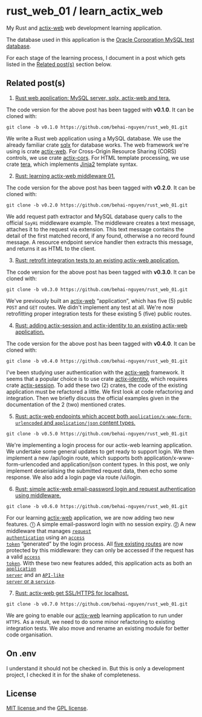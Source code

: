 # rust_web_01 / learn_actix_web

My Rust and [actix-web](https://docs.rs/actix-web/latest/actix_web/) web development learning application.

The database used in this application is the [Oracle Corporation MySQL test database](https://github.com/datacharmer/test_db).

For each stage of the learning process, I document in a post which gets listed in the [Related post(s)](#related-posts) section below.

## Related post(s)

1. [Rust web application: MySQL server, sqlx, actix-web and tera.](https://behainguyen.wordpress.com/2023/10/18/rust-web-application-mysql-server-sqlx-actix-web-and-tera/)

The code version for the above post has been tagged with **v0.1.0**. It can be cloned with:
  
```
git clone -b v0.1.0 https://github.com/behai-nguyen/rust_web_01.git
```

We write a Rust web application using a MySQL database. We use the already familiar crate <a href="https://docs.rs/sqlx/latest/sqlx" title="Crate sqlx" target="_blank">sqlx</a> for database works. The web framework we're using is crate <a href="https://actix.rs/docs/" title="actix-web" target="_blank">actix-web</a>. For Cross-Origin Resource Sharing (CORS) controls, we use crate <a href="https://docs.rs/actix-cors/latest/actix_cors/" title="actix-cors" target="_blank">actix-cors</a>. For HTML template processing, we use crate <a href="https://docs.rs/tera/latest/tera/" title="tera" target="_blank">tera</a>, which implements <a href="http://jinja.pocoo.org/" title="Jinja2" target="_blank">Jinja2</a> template syntax.

2. [Rust: learning actix-web middleware 01.](https://behainguyen.wordpress.com/2023/11/26/rust-learning-actix-web-middleware-01/)

The code version for the above post has been tagged with **v0.2.0**. It can be cloned with:

```
git clone -b v0.2.0 https://github.com/behai-nguyen/rust_web_01.git
```

We add request path extractor and MySQL database query calls to the official <code>SayHi</code> middleware example. The middleware creates a text message, attaches it to the request via extension. This text message contains the detail of the first matched record, if any found, otherwise a no record found message. A resource endpoint service handler then extracts this message, and returns it as HTML to the client.

3. [Rust: retrofit integration tests to an existing actix-web application.](https://behainguyen.wordpress.com/2023/12/31/rust-retrofit-integration-tests-to-an-existing-actix-web-application/)

The code version for the above post has been tagged with **v0.3.0**. It can be cloned with:

```
git clone -b v0.3.0 https://github.com/behai-nguyen/rust_web_01.git
```

We've previously built an <a href="https://docs.rs/actix-web/latest/actix_web/" title="actix-web" target="_blank">actix-web</a> “application”, which has five (5) public <code>POST</code> and <code>GET</code> routes. We didn't implement any test at all. We're now retrofitting proper integration tests for these existing 5 (five) public routes.

4. [Rust: adding actix-session and actix-identity to an existing actix-web application.](https://behainguyen.wordpress.com/2024/01/03/rust-adding-actix-session-and-actix-identity-to-an-existing-actix-web-application/)

The code version for the above post has been tagged with **v0.4.0**. It can be cloned with:

```
git clone -b v0.4.0 https://github.com/behai-nguyen/rust_web_01.git
```

I've been studying user authentication with the <a href="https://docs.rs/actix-web/latest/actix_web/" title="actix-web" target="_blank">actix-web</a> framework. It seems that a popular choice is to use crate <a href="https://docs.rs/actix-identity/latest/actix_identity/" title="Crate actix_identity" target="_blank">actix-identity</a>, which requires crate <a href="https://docs.rs/actix-session/latest/actix_session/" title="Crate actix_session" target="_blank">actix-session</a>. To add these two (2) crates, the code of the existing application must be refactored a little. We first look at code refactoring and integration. Then we briefly discuss the official examples given in the documentation of the 2 (two) mentioned crates.

5. [Rust: actix-web endpoints which accept both ``application/x-www-form-urlencoded`` and ``application/json`` content types.](https://behainguyen.wordpress.com/2024/01/14/rust-actix-web-endpoints-which-accept-both-application-x-www-form-urlencoded-and-application-json-content-types/)

```
git clone -b v0.5.0 https://github.com/behai-nguyen/rust_web_01.git
```

We're implementing a login process for our actix-web learning application. We undertake some general updates to get ready to support login. We then implement a new /api/login route, which supports both application/x-www-form-urlencoded and application/json content types. In this post, we only implement deserialising the submitted request data, then echo some response. We also add a login page via route /ui/login.

6. [Rust: simple actix-web email-password login and request authentication using middleware.](https://behainguyen.wordpress.com/2024/01/28/rust-simple-actix-web-email-password-login-and-request-authentication-using-middleware/)

```
git clone -b v0.6.0 https://github.com/behai-nguyen/rust_web_01.git
```

For our learning <a href="https://docs.rs/actix-web/latest/actix_web/" title="actix-web" target="_blank">actix-web</a> application, we are now adding two new features. ⓵ A simple email-password login with no session expiry. 
⓶ A new middleware that manages 
<a href="https://behainguyen.wordpress.com/2024/01/28/rust-simple-actix-web-email-password-login-and-request-authentication-using-middleware/#definition-request-auth"><code>request authentication</code></a> 
using an 
<a href="https://behainguyen.wordpress.com/2024/01/28/rust-simple-actix-web-email-password-login-and-request-authentication-using-middleware/#definition-access-token"><code>access token</code></a> 
“generated” by the login process. All 
<a href="https://behainguyen.wordpress.com/2024/01/28/rust-simple-actix-web-email-password-login-and-request-authentication-using-middleware/#issues-covered-existing-routes">five existing routes</a> 
are now protected by this middleware: they can only be accessed if the 
request has a valid 
<a href="https://behainguyen.wordpress.com/2024/01/28/rust-simple-actix-web-email-password-login-and-request-authentication-using-middleware/#definition-access-token"><code>access token</code></a>. 
With these two new features added, this application acts as both an 
<a href="https://behainguyen.wordpress.com/2024/01/28/rust-simple-actix-web-email-password-login-and-request-authentication-using-middleware/#definition-app-server"><code>application server</code></a> 
and an 
<a href="https://behainguyen.wordpress.com/2024/01/28/rust-simple-actix-web-email-password-login-and-request-authentication-using-middleware/#definition-api-server"><code>API-like server</code> 
or a <code>service</code></a>.

7. [Rust: actix-web get SSL/HTTPS for localhost.](https://behainguyen.wordpress.com/2024/02/10/rust-actix-web-get-ssl-https-for-localhost/)

```
git clone -b v0.7.0 https://github.com/behai-nguyen/rust_web_01.git
```

We are going to enable our <a href="https://docs.rs/actix-web/latest/actix_web/" title="actix-web" target="_blank">actix-web</a> learning application to run under <code>HTTPS</code>. As a result, we need to do some minor refactoring to existing integration tests. We also move and rename an existing module for better code organisation.


## On .env

I understand it should not be checked in. But this is only a development project, I checked it in for the shake of completeness.

## License
[ MIT license ](http://www.opensource.org/licenses/mit-license.php)
and the [ GPL license](http://www.gnu.org/licenses/gpl.html).
